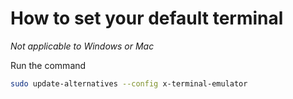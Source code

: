# How to set your default terminal

_Not applicable to Windows or Mac_

Run the command

```bash
sudo update-alternatives --config x-terminal-emulator
```
